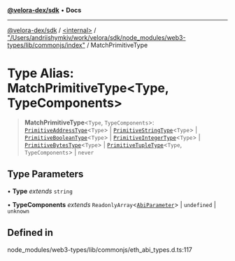 [**@velora-dex/sdk**](../../../../README.md) • **Docs**

***

[@velora-dex/sdk](../../../../globals.md) / [\<internal\>](../../../README.md) / ["/Users/andriishymkiv/work/velora/sdk/node\_modules/web3-types/lib/commonjs/index"](../README.md) / MatchPrimitiveType

# Type Alias: MatchPrimitiveType\<Type, TypeComponents\>

> **MatchPrimitiveType**\<`Type`, `TypeComponents`\>: [`PrimitiveAddressType`](PrimitiveAddressType.md)\<`Type`\> \| [`PrimitiveStringType`](PrimitiveStringType.md)\<`Type`\> \| [`PrimitiveBooleanType`](PrimitiveBooleanType.md)\<`Type`\> \| [`PrimitiveIntegerType`](PrimitiveIntegerType.md)\<`Type`\> \| [`PrimitiveBytesType`](PrimitiveBytesType.md)\<`Type`\> \| [`PrimitiveTupleType`](PrimitiveTupleType.md)\<`Type`, `TypeComponents`\> \| `never`

## Type Parameters

• **Type** *extends* `string`

• **TypeComponents** *extends* `ReadonlyArray`\<[`AbiParameter`](AbiParameter.md)\> \| `undefined` \| `unknown`

## Defined in

node\_modules/web3-types/lib/commonjs/eth\_abi\_types.d.ts:117
